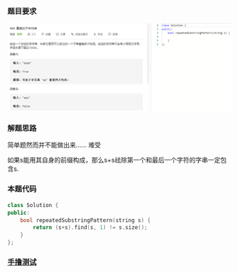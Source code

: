 ### 题目要求

![](pic/459.png)

### 解题思路

简单题然而并不能做出来......  难受

如果s能用其自身的前缀构成，那么s+s祛除第一个和最后一个字符的字串一定包含s.

### 本题代码

```c++
class Solution {
public:
    bool repeatedSubstringPattern(string s) {
        return (s+s).find(s, 1) != s.size();
    }
};
```

### [手撸测试](https://leetcode-cn.com/problems/repeated-substring-pattern/)  

